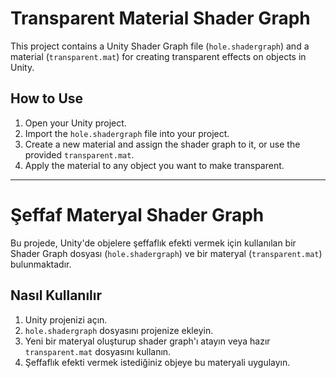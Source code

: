 # Transparent Material Shader Graph

This project contains a Unity Shader Graph file (`hole.shadergraph`) and a material (`transparent.mat`) for creating transparent effects on objects in Unity.

## How to Use
1. Open your Unity project.
2. Import the `hole.shadergraph` file into your project.
3. Create a new material and assign the shader graph to it, or use the provided `transparent.mat`.
4. Apply the material to any object you want to make transparent.

---


# Şeffaf Materyal Shader Graph

Bu projede, Unity'de objelere şeffaflık efekti vermek için kullanılan bir Shader Graph dosyası (`hole.shadergraph`) ve bir materyal (`transparent.mat`) bulunmaktadır.

## Nasıl Kullanılır
1. Unity projenizi açın.
2. `hole.shadergraph` dosyasını projenize ekleyin.
3. Yeni bir materyal oluşturup shader graph'ı atayın veya hazır `transparent.mat` dosyasını kullanın.
4. Şeffaflık efekti vermek istediğiniz objeye bu materyali uygulayın.

